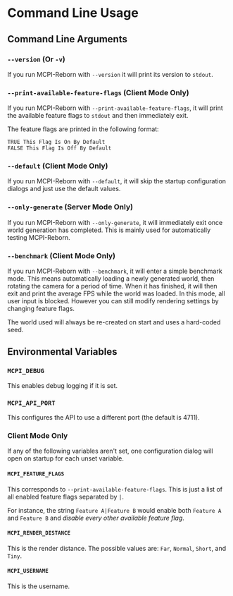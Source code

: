 # Command Line Usage

## Command Line Arguments

### ``--version`` (Or ``-v``)
If you run MCPI-Reborn with ``--version`` it will print its version to ``stdout``.

### ``--print-available-feature-flags`` (Client Mode Only)
If you run MCPI-Reborn with ``--print-available-feature-flags``, it will print the available feature flags to ``stdout`` and then immediately exit.

The feature flags are printed in the following format:
```
TRUE This Flag Is On By Default
FALSE This Flag Is Off By Default
```

### ``--default`` (Client Mode Only)
If you run MCPI-Reborn with ``--default``, it will skip the startup configuration dialogs and just use the default values.

### ``--only-generate`` (Server Mode Only)
If you run MCPI-Reborn with ``--only-generate``, it will immediately exit once world generation has completed. This is mainly used for automatically testing MCPI-Reborn.

### ``--benchmark`` (Client Mode Only)
If you run MCPI-Reborn with ``--benchmark``, it will enter a simple benchmark mode. This means automatically loading a newly generated world, then rotating the camera for a period of time. When it has finished, it will then exit and print the average FPS while the world was loaded. In this mode, all user input is blocked. However you can still modify rendering settings by changing feature flags.

The world used will always be re-created on start and uses a hard-coded seed.

## Environmental Variables

### ``MCPI_DEBUG``
This enables debug logging if it is set.

### ``MCPI_API_PORT``
This configures the API to use a different port (the default is 4711).

### Client Mode Only
If any of the following variables aren't set, one configuration dialog will open on startup for each unset variable.

#### ``MCPI_FEATURE_FLAGS``
This corresponds to ``--print-available-feature-flags``. This is just a list of all enabled feature flags separated by ``|``.

For instance, the string ``Feature A|Feature B`` would enable both ``Feature A`` and ``Feature B`` and *disable every other available feature flag*.

#### ``MCPI_RENDER_DISTANCE``
This is the render distance. The possible values are: ``Far``, ``Normal``, ``Short``, and ``Tiny``.

#### ``MCPI_USERNAME``
This is the username.
